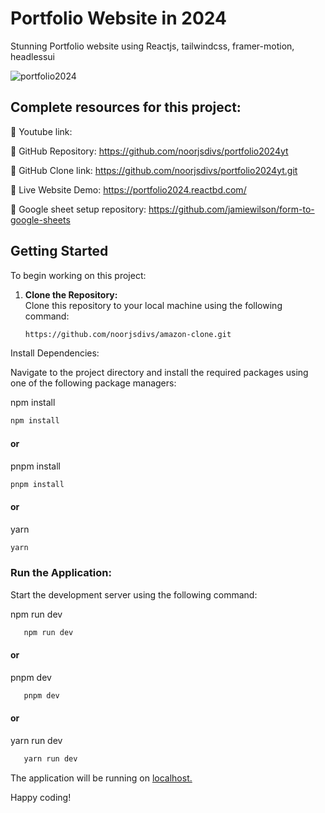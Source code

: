 # Portfolio Website in 2024

Stunning Portfolio website using Reactjs, tailwindcss, framer-motion, headlessui

![portfolio2024](https://github.com/user-attachments/assets/8fc5b470-c284-4a8b-ad57-68b8755233d1)


## Complete resources for this project:

🔗 Youtube link: 

🔗 GitHub Repository: https://github.com/noorjsdivs/portfolio2024yt

🔗 GitHub Clone link: https://github.com/noorjsdivs/portfolio2024yt.git

🔗 Live Website Demo: https://portfolio2024.reactbd.com/

🔗 Google sheet setup repository: https://github.com/jamiewilson/form-to-google-sheets


## Getting Started

To begin working on this project:

1. **Clone the Repository:**  
   Clone this repository to your local machine using the following command:

   ```bash
   https://github.com/noorjsdivs/amazon-clone.git
   ```
   
Install Dependencies:

Navigate to the project directory and install the required packages using one of the following package managers:

npm install
   ```bash
   npm install
```
#### or
pnpm install
   ```bash
   pnpm install
```
#### or
yarn
   ```bash
   yarn
```

### Run the Application:
Start the development server using the following command:

npm run dev
   ```bash
      npm run dev
```
#### or
pnpm dev
   ```bash
      pnpm dev
```
#### or
yarn run dev
   ```bash
      yarn run dev
```
The application will be running on [localhost.](http://localhost:5173/)


Happy coding!
